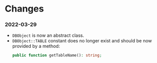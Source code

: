 # Changes

### 2022-03-29

* `DBObject` is now an abstract class.
* `DBObject::TABLE` constant does no longer exist and should be now provided by a method:
   ```php
  public function getTableName(): string;
  ```
